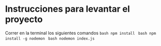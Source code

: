 # Instrucciones para levantar el proyecto
Correr en la terminal los siguientes comandos
`bash
npm install
`
`bash
npm install -g nodemon
`
`bash
nodemon index.js
`
